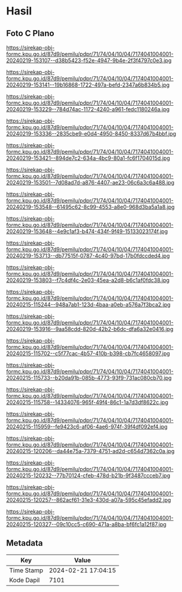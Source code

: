 # Hasil

## Foto C Plano

https://sirekap-obj-formc.kpu.go.id/87d9/pemilu/pdpr/71/74/04/10/04/7174041004001-20240219-153107--d38b5423-f52e-4947-9b4e-2f3f4797c0e3.jpg

https://sirekap-obj-formc.kpu.go.id/87d9/pemilu/pdpr/71/74/04/10/04/7174041004001-20240219-153141--19b16868-1722-497a-befd-2347a6b834b5.jpg

https://sirekap-obj-formc.kpu.go.id/87d9/pemilu/pdpr/71/74/04/10/04/7174041004001-20240219-153229--784d74ac-1172-4240-a961-fedc1180246a.jpg

https://sirekap-obj-formc.kpu.go.id/87d9/pemilu/pdpr/71/74/04/10/04/7174041004001-20240219-153336--2835cbe9-e0d4-4950-8450-8337d67b4bbf.jpg

https://sirekap-obj-formc.kpu.go.id/87d9/pemilu/pdpr/71/74/04/10/04/7174041004001-20240219-153421--894de7c2-634a-4bc9-80a1-fc6f1704015d.jpg

https://sirekap-obj-formc.kpu.go.id/87d9/pemilu/pdpr/71/74/04/10/04/7174041004001-20240219-153501--7d08ad7d-a876-4407-ae23-06c6a3c6a488.jpg

https://sirekap-obj-formc.kpu.go.id/87d9/pemilu/pdpr/71/74/04/10/04/7174041004001-20240219-153548--61495c62-8c99-4553-a8e0-968d3ba5a1a8.jpg

https://sirekap-obj-formc.kpu.go.id/87d9/pemilu/pdpr/71/74/04/10/04/7174041004001-20240219-153648--4e9c1af3-b474-434f-9f49-15133023174f.jpg

https://sirekap-obj-formc.kpu.go.id/87d9/pemilu/pdpr/71/74/04/10/04/7174041004001-20240219-153713--db77515f-0787-4c40-97bd-17b0fdccded4.jpg

https://sirekap-obj-formc.kpu.go.id/87d9/pemilu/pdpr/71/74/04/10/04/7174041004001-20240219-153803--f7c4df4c-2e03-45ea-a2d8-b6c1af0fdc38.jpg

https://sirekap-obj-formc.kpu.go.id/87d9/pemilu/pdpr/71/74/04/10/04/7174041004001-20240215-115244--948a7ab1-123d-4baa-a0eb-a576a7f3bca2.jpg

https://sirekap-obj-formc.kpu.go.id/87d9/pemilu/pdpr/71/74/04/10/04/7174041004001-20240219-153916--9aa58cdd-820d-42b2-b6dc-dfa6a32e0416.jpg

https://sirekap-obj-formc.kpu.go.id/87d9/pemilu/pdpr/71/74/04/10/04/7174041004001-20240215-115702--c5f77cac-4b57-410b-b398-cb7fc4658097.jpg

https://sirekap-obj-formc.kpu.go.id/87d9/pemilu/pdpr/71/74/04/10/04/7174041004001-20240215-115733--b20da91b-085b-4773-93f9-731ac080cb70.jpg

https://sirekap-obj-formc.kpu.go.id/87d9/pemilu/pdpr/71/74/04/10/04/7174041004001-20240215-115758--14334076-965f-49f4-86c1-1a7d3df8622c.jpg

https://sirekap-obj-formc.kpu.go.id/87d9/pemilu/pdpr/71/74/04/10/04/7174041004001-20240215-115959--fe9423c6-af06-4ae6-974f-39f4df092ef4.jpg

https://sirekap-obj-formc.kpu.go.id/87d9/pemilu/pdpr/71/74/04/10/04/7174041004001-20240215-120206--da44e75a-7379-4751-ad2d-c654d7362c0a.jpg

https://sirekap-obj-formc.kpu.go.id/87d9/pemilu/pdpr/71/74/04/10/04/7174041004001-20240215-120232--77b70124-cfeb-478d-b21b-9f3487ccceb7.jpg

https://sirekap-obj-formc.kpu.go.id/87d9/pemilu/pdpr/71/74/04/10/04/7174041004001-20240215-120257--862acf61-31e3-430d-a07a-595c45efadd2.jpg

https://sirekap-obj-formc.kpu.go.id/87d9/pemilu/pdpr/71/74/04/10/04/7174041004001-20240215-120327--09c10cc5-c690-471a-a8ba-bf6fc1a12f87.jpg


## Metadata

| Key        | Value               |
| ---------- | ------------------- |
| Time Stamp | 2024-02-21 17:04:15 |
| Kode Dapil | 7101                |



